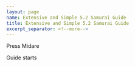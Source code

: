 ```yaml
---
layout: page
name: Extensive and Simple 5.2 Samurai Guide
title: Extensive and Simple 5.2 Samurai Guide
excerpt_separator: <!--more-->
---
```

Press Midare
<!--more-->
Guide starts